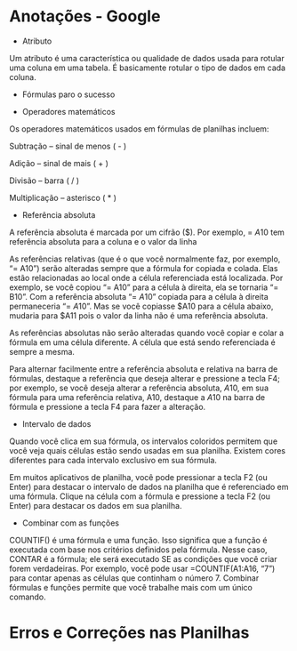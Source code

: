 # Anotações - Google

- Atributo

Um atributo é uma característica ou qualidade de dados usada para rotular uma coluna em uma tabela. É basicamente rotular o tipo de dados em cada coluna. 

- Fórmulas paro o sucesso

- Operadores matemáticos

Os operadores matemáticos usados em fórmulas de planilhas incluem:

Subtração – sinal de menos ( - )

Adição – sinal de mais ( + )

Divisão – barra ( / )

Multiplicação – asterisco ( * )

- Referência absoluta

A referência absoluta é marcada por um cifrão ($). Por exemplo, = $A$10 tem referência absoluta para a coluna e o valor da linha

As referências relativas (que é o que você normalmente faz, por exemplo, “= A10”) serão alteradas sempre que a fórmula for copiada e colada. Elas estão relacionadas ao local onde a célula referenciada está localizada. Por exemplo, se você copiou “= A10” para a célula à direita, ela se tornaria “= B10”. Com a referência absoluta “= $A$10” copiada para a célula à direita permaneceria “= $A$10”. Mas se você copiasse $A10 para a célula abaixo, mudaria para $A11 pois o valor da linha não é uma referência absoluta.

As referências absolutas não serão alteradas quando você copiar e colar a fórmula em uma célula diferente. A célula que está sendo referenciada é sempre a mesma.

Para alternar facilmente entre a referência absoluta e relativa na barra de fórmulas, destaque a referência que deseja alterar e pressione a tecla F4; por exemplo, se você deseja alterar a referência absoluta, $A$10, em sua fórmula para uma referência relativa, A10, destaque a $A$10 na barra de fórmula e pressione a tecla F4 para fazer a alteração.

- Intervalo de dados

Quando você clica em sua fórmula, os intervalos coloridos permitem que você veja quais células estão sendo usadas em sua planilha. Existem cores diferentes para cada intervalo exclusivo em sua fórmula.

Em muitos aplicativos de planilha, você pode pressionar a tecla F2 (ou Enter) para destacar o intervalo de dados na planilha que é referenciado em uma fórmula. Clique na célula com a fórmula e pressione a tecla F2 (ou Enter) para destacar os dados em sua planilha.

- Combinar com as funções

COUNTIF() é uma fórmula e uma função. Isso significa que a função é executada com base nos critérios definidos pela fórmula. Nesse caso, CONTAR é a fórmula; ele será executado SE as condições que você criar forem verdadeiras. Por exemplo, você pode usar =COUNTIF(A1:A16, “7”) para contar apenas as células que continham o número 7. Combinar fórmulas e funções permite que você trabalhe mais com um único comando.

# Erros e Correções nas Planilhas

